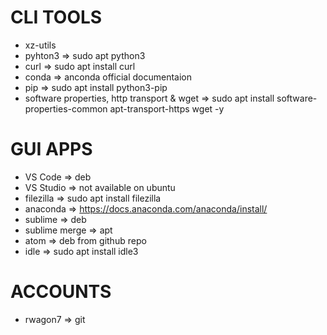 # CLI TOOLS
- xz-utils
- pyhton3 => sudo apt python3
- curl => sudo apt install curl
- conda => anconda official documentaion
- pip => sudo apt install python3-pip
- software properties, http transport & wget => sudo apt install software-properties-common apt-transport-https wget -y
  
# GUI APPS
- VS Code => deb
- VS Studio => not available on ubuntu
- filezilla => sudo apt install filezilla
- anaconda => https://docs.anaconda.com/anaconda/install/
- sublime => deb
- sublime merge => apt
- atom => deb from github repo
- idle => sudo apt install idle3

# ACCOUNTS
- rwagon7 => git
